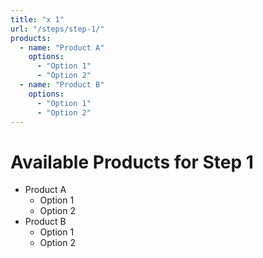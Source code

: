 ```yaml
---
title: "x 1"
url: "/steps/step-1/"
products:
  - name: "Product A"
    options:
      - "Option 1"
      - "Option 2"
  - name: "Product B"
    options:
      - "Option 1"
      - "Option 2"
---
```


# Available Products for Step 1

- Product A
  - Option 1
  - Option 2
- Product B
  - Option 1
  - Option 2